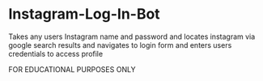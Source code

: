 # Instagram-Log-In-Bot
Takes any users Instagram name and password and locates instagram via google search results and navigates to login form and enters users credentials to access profile

FOR EDUCATIONAL PURPOSES ONLY
